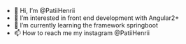 - 👋 Hi, I’m @PatiiHenrii
- 👀 I’m interested in front end development with Angular2+ 
- 🌱 I’m currently learning the framework springboot
- 📫 How to reach me my instagram @PatiiHenrii

<!---
PatiiHenrii/PatiiHenrii is a ✨ special ✨ repository because its `README.md` (this file) appears on your GitHub profile.
You can click the Preview link to take a look at your changes.
--->

